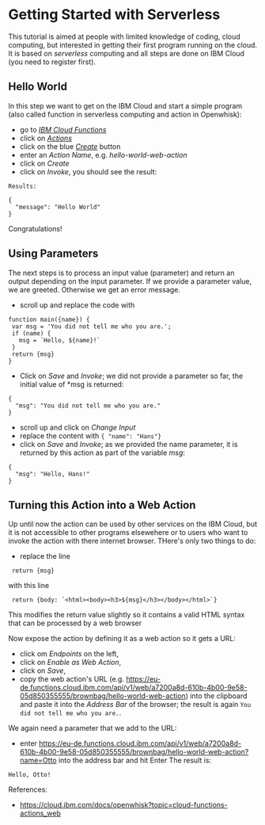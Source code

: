 # Getting Started with Serverless

This tutorial is aimed at people with limited knowledge of coding, cloud computing, but interested in getting their first program running on the cloud. It is based on *serverless* computing and all steps are done on IBM Cloud (you need to register first).

## Hello World
In this step we want to get on the IBM Cloud and start a simple program (also called function in serverless computing and action in Openwhisk):
- go to *[IBM Cloud Functions](https://cloud.ibm.com/functions/)*
- click on *[Actions](https://cloud.ibm.com/functions/actions)*
- click on the blue *[Create](https://cloud.ibm.com/functions/create/action)* button
- enter an *Action Name*, e.g. *hello-world-web-action*
- click on *Create*
- click on *Invoke*, you should see the result:
~~~~
Results:

{
  "message": "Hello World"
}	
~~~~

Congratulations!

## Using Parameters
The next steps is to process an input value (parameter) and return an output depending on the input parameter. If we provide a parameter value, we are greeted. Otherwise we get an error message.

- scroll up and replace the code with
~~~~
function main({name}) {
 var msg = 'You did not tell me who you are.';
 if (name) {
   msg = `Hello, ${name}!`
 }
 return {msg}
}
~~~~
- Click on *Save* and *Invoke*; we did not provide a parameter so far, the initial value of *msg is returned:
~~~~
{
  "msg": "You did not tell me who you are."
}
~~~~
- scroll up and click on *Change Input*
- replace the content with `{ "name": "Hans"}`
- click on *Save* and *Invoke*; as we provided the name parameter, it is returned by this action as part of the variable *msg*:
~~~~
{
  "msg": "Hello, Hans!"
}
~~~~

## Turning this Action into a Web Action
Up until now the action can be used by other services on the IBM Cloud, but it is not accessible to other programs elsewehere or to users who want to invoke the action with there internet browser. THere's only two things to do:
- replace the line
~~~~
 return {msg}
~~~~
with this line
~~~~
 return {body: `<html><body><h3>${msg}</h3></body></html>`}
~~~~
This modifies the return value slightly so it contains a valid HTML syntax that can be processed by a web browser

Now expose the action by defining it as a web action so it gets a URL:
- click om *Endpoints* on the left,
- click on *Enable as Web Action*,
- click on *Save*,
- copy the web action's URL (e.g. https://eu-de.functions.cloud.ibm.com/api/v1/web/a7200a8d-610b-4b00-9e58-05d850355555/brownbag/hello-world-web-action) into the clipboard and paste it into the *Address Bar* of the browser; the result is again `You did not tell me who you are.`.

We again need a parameter that we add to the URL:
- enter  https://eu-de.functions.cloud.ibm.com/api/v1/web/a7200a8d-610b-4b00-9e58-05d850355555/brownbag/hello-world-web-action?name=Otto into the address bar and hit Enter
The result is:
~~~~
Hello, Otto!
~~~~


References:
- https://cloud.ibm.com/docs/openwhisk?topic=cloud-functions-actions_web
